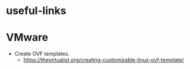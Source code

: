 # useful-links


# VMware
* Create OVF templates.
  * https://thevirtualist.org/creating-customizable-linux-ovf-template/
